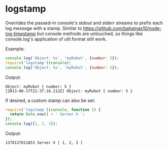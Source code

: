 logstamp
========

Overrides the passed-in console's stdout and stderr streams to prefix
each log message with a stamp. Similar to
https://github.com/bahamas10/node-log-timestamp but console methods
are untouched, so things like console.log's application of
util.format still work.

Example:
```js
console.log('Object: %s', 'myRobot', {number: 5});
require('logstamp')(console);
console.log('Object: %s', 'myRobot', {number: 5});
```

Output:
```
Object: myRobot { number: 5 }
[2013-08-17T21:37:16.212Z] Object: myRobot { number: 5 }
```

If desired, a custom stamp can also be set:
```js
require('logstamp')(console, function () {
  return Date.now() + ' Server X ';
});
console.log([1, 2, 3]);
```

Output:
```
1378137011853 Server X [ 1, 2, 3 ]
```
